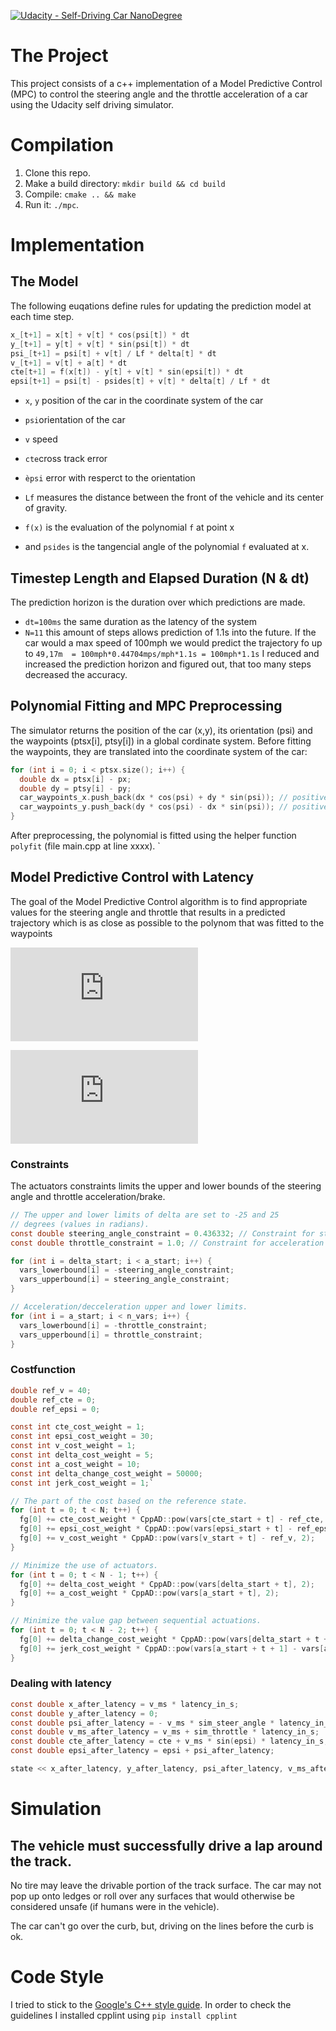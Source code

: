 [![Udacity - Self-Driving Car NanoDegree](https://s3.amazonaws.com/udacity-sdc/github/shield-carnd.svg)](http://www.udacity.com/drive)

# The Project
This project consists of a c++ implementation of a Model Predictive Control (MPC) to control the steering angle and the throttle acceleration of a car using the Udacity self driving simulator.

[//]: # (Image References)

[image1]: ./images/simulator.png "Simaluator"

# Compilation
1. Clone this repo.
2. Make a build directory: `mkdir build && cd build`
3. Compile: `cmake .. && make`
4. Run it: `./mpc`.

# Implementation
## The Model
The following euqations define rules for updating the prediction model at each time step.

```c
x_[t+1] = x[t] + v[t] * cos(psi[t]) * dt
y_[t+1] = y[t] + v[t] * sin(psi[t]) * dt
psi_[t+1] = psi[t] + v[t] / Lf * delta[t] * dt
v_[t+1] = v[t] + a[t] * dt
cte[t+1] = f(x[t]) - y[t] + v[t] * sin(epsi[t]) * dt
epsi[t+1] = psi[t] - psides[t] + v[t] * delta[t] / Lf * dt
```
* ``x``, ``y`` position of the car in the coordinate system of the car
* ``psi``orientation of the car
* ``v`` speed
* ``cte``cross track error
* ``èpsi`` error with resperct to the orientation


* ``Lf`` measures the distance between the front of the vehicle and its center of gravity. 
* ``f(x)`` is the evaluation of the polynomial ``f`` at point x 
* and ``psides`` is the tangencial angle of the polynomial ``f`` evaluated at x.


## Timestep Length and Elapsed Duration (N & dt)
The prediction horizon is the duration over which predictions are made. 
* ``dt=100ms`` the same duration as the latency of the system
* ``N=11`` this amount of steps allows prediction of 1.1s into the future. If the car would a max speed of 100mph we would predict the trajectory fo up to ``49,17m  = 100mph*0.44704mps/mph*1.1s = 100mph*1.1s``
I reduced and increased the prediction horizon and figured out, that too many steps decreased the accuracy. 


## Polynomial Fitting and MPC Preprocessing
The simulator returns the position of the car (x,y), its orientation (psi) and the waypoints (ptsx[i], ptsy[i]) in a global cordinate system. Before fitting the waypoints, they are translated into the coordinate system of the car:

```c
for (int i = 0; i < ptsx.size(); i++) {
  double dx = ptsx[i] - px;
  double dy = ptsy[i] - py;
  car_waypoints_x.push_back(dx * cos(psi) + dy * sin(psi)); // positive values: ahead
  car_waypoints_y.push_back(dy * cos(psi) - dx * sin(psi)); // positive values: to the left
}
```
After preprocessing, the polynomial is fitted using the helper function ``polyfit`` (file main.cpp at line xxxx). 
`


## Model Predictive Control with Latency
The goal of the Model Predictive Control algorithm is to find appropriate values for the steering angle and throttle that results in a predicted trajectory which is as close as possible to the polynom that was fitted to the waypoints


![equation](http://latex.codecogs.com/gif.latex?%5Cdelta%20%5Cepsilon%20%5B-25%5E%7B%5Ccirc%7D%2C%2025%5E%7B%5Ccirc%7D%5D)

![equation](http://latex.codecogs.com/gif.latex?a%20%5Cepsilon%20%5B-1%2C%201%5D)

### Constraints
The actuators constraints limits the upper and lower bounds of the steering angle and throttle acceleration/brake.
```c
// The upper and lower limits of delta are set to -25 and 25
// degrees (values in radians).
const double steering_angle_constraint = 0.436332; // Constraint for steering angle
const double throttle_constraint = 1.0; // Constraint for acceleration

for (int i = delta_start; i < a_start; i++) {
  vars_lowerbound[i] = -steering_angle_constraint;
  vars_upperbound[i] = steering_angle_constraint;
}

// Acceleration/decceleration upper and lower limits.
for (int i = a_start; i < n_vars; i++) {
  vars_lowerbound[i] = -throttle_constraint;
  vars_upperbound[i] = throttle_constraint;
}
```

### Costfunction
```c
double ref_v = 40;
double ref_cte = 0;
double ref_epsi = 0;

const int cte_cost_weight = 1;
const int epsi_cost_weight = 30;
const int v_cost_weight = 1;
const int delta_cost_weight = 5;
const int a_cost_weight = 10;
const int delta_change_cost_weight = 50000;
const int jerk_cost_weight = 1;`

// The part of the cost based on the reference state.
for (int t = 0; t < N; t++) {
  fg[0] += cte_cost_weight * CppAD::pow(vars[cte_start + t] - ref_cte, 2);
  fg[0] += epsi_cost_weight * CppAD::pow(vars[epsi_start + t] - ref_epsi, 2);
  fg[0] += v_cost_weight * CppAD::pow(vars[v_start + t] - ref_v, 2);
}

// Minimize the use of actuators.
for (int t = 0; t < N - 1; t++) {
  fg[0] += delta_cost_weight * CppAD::pow(vars[delta_start + t], 2);
  fg[0] += a_cost_weight * CppAD::pow(vars[a_start + t], 2);
}

// Minimize the value gap between sequential actuations.
for (int t = 0; t < N - 2; t++) {
  fg[0] += delta_change_cost_weight * CppAD::pow(vars[delta_start + t + 1] - vars[delta_start + t], 2);
  fg[0] += jerk_cost_weight * CppAD::pow(vars[a_start + t + 1] - vars[a_start + t], 2);
}
```

### Dealing with latency

```c
const double x_after_latency = v_ms * latency_in_s;
const double y_after_latency = 0;
const double psi_after_latency = - v_ms * sim_steer_angle * latency_in_s / Lf;
const double v_ms_after_latency = v_ms + sim_throttle * latency_in_s;
const double cte_after_latency = cte + v_ms * sin(epsi) * latency_in_s;
const double epsi_after_latency = epsi + psi_after_latency;

state << x_after_latency, y_after_latency, psi_after_latency, v_ms_after_latency, cte_after_latency, epsi_after_latency;
```
# Simulation
## The vehicle must successfully drive a lap around the track.
No tire may leave the drivable portion of the track surface. The car may not pop up onto ledges or roll over any surfaces that would otherwise be considered unsafe (if humans were in the vehicle).

The car can't go over the curb, but, driving on the lines before the curb is ok.


# Code Style
I tried to stick to the [Google's C++ style guide](https://google.github.io/styleguide/cppguide.html).
In order to check the guidelines I installed cpplint using 
`pip install cpplint`





